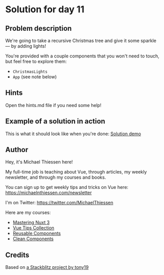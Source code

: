 # Solution for day 11

## Problem description

We're going to take a recursive Christmas tree and give it some sparkle — by adding lights!

You're provided with a couple components that you won't need to touch, but feel free to explore them:

- `ChristmasLights`
- `App` (see note below)

## Hints

Open the hints.md file if you need some help!

## Example of a solution in action

This is what it should look like when you're done:
[Solution demo](https://638a0b01bc9e0b2032f72392--stupendous-sunflower-c73786.netlify.app/)

## Author

Hey, it's Michael Thiessen here!

My full-time job is teaching about Vue, through articles, my weekly newsletter, and through my courses and books.

You can sign up to get weekly tips and tricks on Vue here: https://michaelnthiessen.com/newsletter

I'm on Twitter: https://twitter.com/MichaelThiessen

Here are my courses:

- [Mastering Nuxt 3](https://masteringnuxt.com)
- [Vue Tips Collection](https://michaelnthiessen.com/vue-tips-collection)
- [Reusable Components](https://michaelnthiessen.com/reusable-components)
- [Clean Components](https://michaelnthiessen.com/clean-components)

## Credits

Based on [a Stackblitz project by tony19](https://stackblitz.com/edit/vue3-vite-starter)
